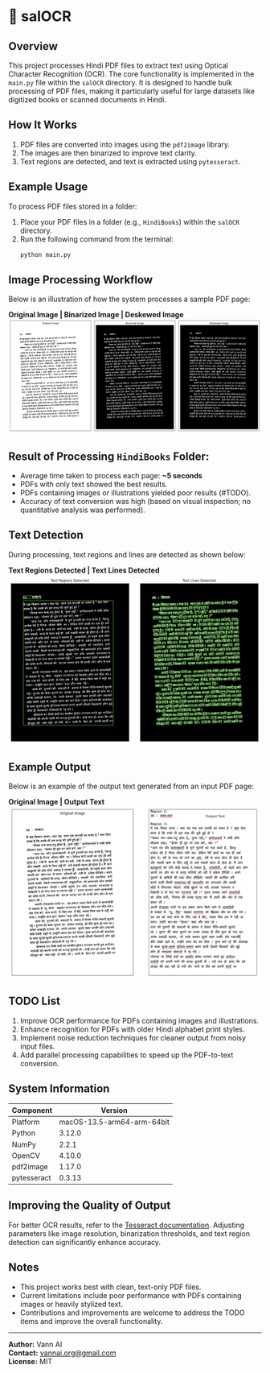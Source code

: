 # 🌳 **salOCR**

## Overview
This project processes Hindi PDF files to extract text using Optical Character Recognition (OCR). The core functionality is implemented in the `main.py` file within the `salOCR` directory. It is designed to handle bulk processing of PDF files, making it particularly useful for large datasets like digitized books or scanned documents in Hindi.

## How It Works
1. PDF files are converted into images using the `pdf2image` library.
2. The images are then binarized to improve text clarity.
3. Text regions are detected, and text is extracted using `pytesseract`.

## Example Usage
To process PDF files stored in a folder:

1. Place your PDF files in a folder (e.g., `HindiBooks`) within the `salOCR` directory.
2. Run the following command from the terminal:
   ```bash
   python main.py
   ```

## Image Processing Workflow
Below is an illustration of how the system processes a sample PDF page:

**Original Image | Binarized Image | Deskewed Image**
![Image Processing Workflow](assets/SalOCR_Binarization.png)

## Result of Processing `HindiBooks` Folder:
- Average time taken to process each page: **~5 seconds**
- PDFs with only text showed the best results.
- PDFs containing images or illustrations yielded poor results (#TODO).
- Accuracy of text conversion was high (based on visual inspection; no quantitative analysis was performed).

## Text Detection
During processing, text regions and lines are detected as shown below:

**Text Regions Detected | Text Lines Detected**
![Text Detection](assets/SalOCR_TextDetection.png)

## Example Output
Below is an example of the output text generated from an input PDF page:

**Original Image | Output Text**
![Output Example](assets/salOCR_output_text.png)


## TODO List
1. Improve OCR performance for PDFs containing images and illustrations.
2. Enhance recognition for PDFs with older Hindi alphabet print styles.
3. Implement noise reduction techniques for cleaner output from noisy input files.
4. Add parallel processing capabilities to speed up the PDF-to-text conversion.

## System Information
| Component    | Version          |
|--------------|------------------|
| Platform     | macOS-13.5-arm64-arm-64bit |
| Python       | 3.12.0           |
| NumPy        | 2.2.1            |
| OpenCV       | 4.10.0           |
| pdf2image    | 1.17.0           |
| pytesseract  | 0.3.13           |

## Improving the Quality of Output
For better OCR results, refer to the [Tesseract documentation](https://tesseract-ocr.github.io/tessdoc/ImproveQuality.html). Adjusting parameters like image resolution, binarization thresholds, and text region detection can significantly enhance accuracy.

## Notes
- This project works best with clean, text-only PDF files.
- Current limitations include poor performance with PDFs containing images or heavily stylized text.
- Contributions and improvements are welcome to address the TODO items and improve the overall functionality.

---
**Author:** Vann AI   
**Contact:** vannai.org@gmail.com  
**License:** MIT

